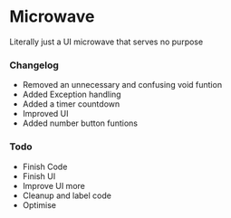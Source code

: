 # Microwave
Literally just a UI microwave that serves no purpose

### Changelog
- Removed an unnecessary and confusing void funtion
- Added Exception handling
- Added a timer countdown
- Improved UI
- Added number button funtions

### Todo
- Finish Code
- Finish UI
- Improve UI more
- Cleanup and label code
- Optimise

